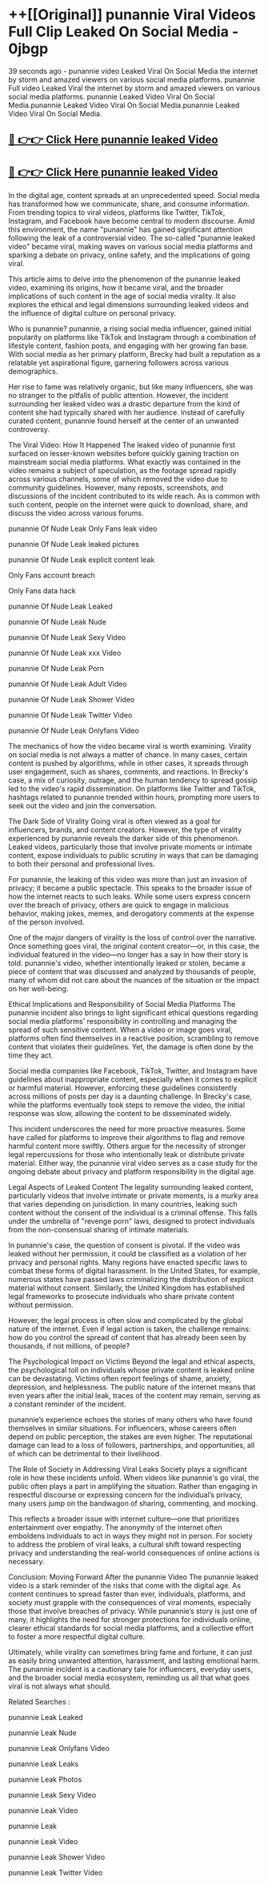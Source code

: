 # ++[[Original]] punannie Viral Videos Full Clip Leaked On Social Media - 0jbgp<br>

39 seconds ago - punannie video Leaked Viral On Social Media the internet by storm and amazed viewers on various social media platforms.
punannie Full video Leaked Viral the internet by storm and amazed viewers on various social media platforms. punannie Leaked Video Viral On Social Media.punannie Leaked Video Viral On Social Media.punannie Leaked Video Viral On Social Media.<br>


## [🔴 👉👉 Click Here punannie leaked Video ](https://onlyclips.site?title=punannie&ref=git)

## [🔴 👉👉 Click Here punannie leaked Video ](https://onlyclips.site?title=punannie&ref=git)

In the digital age, content spreads at an unprecedented speed. Social media has transformed how we communicate, share, and consume information. From trending topics to viral videos, platforms like Twitter, TikTok, Instagram, and Facebook have become central to modern discourse. Amid this environment, the name "punannie" has gained significant attention following the leak of a controversial video. The so-called "punannie leaked video" became viral, making waves on various social media platforms and sparking a debate on privacy, online safety, and the implications of going viral.

This article aims to delve into the phenomenon of the punannie leaked video, examining its origins, how it became viral, and the broader implications of such content in the age of social media virality. It also explores the ethical and legal dimensions surrounding leaked videos and the influence of digital culture on personal privacy.

Who is punannie?
punannie, a rising social media influencer, gained initial popularity on platforms like TikTok and Instagram through a combination of lifestyle content, fashion posts, and engaging with her growing fan base. With social media as her primary platform, Brecky had built a reputation as a relatable yet aspirational figure, garnering followers across various demographics.

Her rise to fame was relatively organic, but like many influencers, she was no stranger to the pitfalls of public attention. However, the incident surrounding her leaked video was a drastic departure from the kind of content she had typically shared with her audience. Instead of carefully curated content, punannie found herself at the center of an unwanted controversy.

The Viral Video: How It Happened
The leaked video of punannie first surfaced on lesser-known websites before quickly gaining traction on mainstream social media platforms. What exactly was contained in the video remains a subject of speculation, as the footage spread rapidly across various channels, some of which removed the video due to community guidelines. However, many reposts, screenshots, and discussions of the incident contributed to its wide reach. As is common with such content, people on the internet were quick to download, share, and discuss the video across various forums.

punannie Of Nude Leak Only Fans leak video

punannie Of Nude Leak leaked pictures

punannie Of Nude Leak explicit content leak

Only Fans account breach

Only Fans data hack

punannie Of Nude Leak Leaked

punannie Of Nude Leak Nude

punannie Of Nude Leak Sexy Video

punannie Of Nude Leak xxx Video

punannie Of Nude Leak Porn

punannie Of Nude Leak Adult Video

punannie Of Nude Leak Shower Video

punannie Of Nude Leak Twitter Video

punannie Of Nude Leak Onlyfans Video

The mechanics of how the video became viral is worth examining. Virality on social media is not always a matter of chance. In many cases, certain content is pushed by algorithms, while in other cases, it spreads through user engagement, such as shares, comments, and reactions. In Brecky's case, a mix of curiosity, outrage, and the human tendency to spread gossip led to the video's rapid dissemination. On platforms like Twitter and TikTok, hashtags related to punannie trended within hours, prompting more users to seek out the video and join the conversation.

The Dark Side of Virality
Going viral is often viewed as a goal for influencers, brands, and content creators. However, the type of virality experienced by punannie reveals the darker side of this phenomenon. Leaked videos, particularly those that involve private moments or intimate content, expose individuals to public scrutiny in ways that can be damaging to both their personal and professional lives.

For punannie, the leaking of this video was more than just an invasion of privacy; it became a public spectacle. This speaks to the broader issue of how the internet reacts to such leaks. While some users express concern over the breach of privacy, others are quick to engage in malicious behavior, making jokes, memes, and derogatory comments at the expense of the person involved.

One of the major dangers of virality is the loss of control over the narrative. Once something goes viral, the original content creator—or, in this case, the individual featured in the video—no longer has a say in how their story is told. punannie's video, whether intentionally leaked or stolen, became a piece of content that was discussed and analyzed by thousands of people, many of whom did not care about the nuances of the situation or the impact on her well-being.

Ethical Implications and Responsibility of Social Media Platforms
The punannie incident also brings to light significant ethical questions regarding social media platforms' responsibility in controlling and managing the spread of such sensitive content. When a video or image goes viral, platforms often find themselves in a reactive position, scrambling to remove content that violates their guidelines. Yet, the damage is often done by the time they act.

Social media companies like Facebook, TikTok, Twitter, and Instagram have guidelines about inappropriate content, especially when it comes to explicit or harmful material. However, enforcing these guidelines consistently across millions of posts per day is a daunting challenge. In Brecky's case, while the platforms eventually took steps to remove the video, the initial response was slow, allowing the content to be disseminated widely.

This incident underscores the need for more proactive measures. Some have called for platforms to improve their algorithms to flag and remove harmful content more swiftly. Others argue for the necessity of stronger legal repercussions for those who intentionally leak or distribute private material. Either way, the punannie viral video serves as a case study for the ongoing debate about privacy and platform responsibility in the digital age.

Legal Aspects of Leaked Content
The legality surrounding leaked content, particularly videos that involve intimate or private moments, is a murky area that varies depending on jurisdiction. In many countries, leaking such content without the consent of the individual is a criminal offense. This falls under the umbrella of "revenge porn" laws, designed to protect individuals from the non-consensual sharing of intimate materials.

In punannie's case, the question of consent is pivotal. If the video was leaked without her permission, it could be classified as a violation of her privacy and personal rights. Many regions have enacted specific laws to combat these forms of digital harassment. In the United States, for example, numerous states have passed laws criminalizing the distribution of explicit material without consent. Similarly, the United Kingdom has established legal frameworks to prosecute individuals who share private content without permission.

However, the legal process is often slow and complicated by the global nature of the internet. Even if legal action is taken, the challenge remains: how do you control the spread of content that has already been seen by thousands, if not millions, of people?

The Psychological Impact on Victims
Beyond the legal and ethical aspects, the psychological toll on individuals whose private content is leaked online can be devastating. Victims often report feelings of shame, anxiety, depression, and helplessness. The public nature of the internet means that even years after the initial leak, traces of the content may remain, serving as a constant reminder of the incident.

punannie’s experience echoes the stories of many others who have found themselves in similar situations. For influencers, whose careers often depend on public perception, the stakes are even higher. The reputational damage can lead to a loss of followers, partnerships, and opportunities, all of which can be detrimental to their livelihood.

The Role of Society in Addressing Viral Leaks
Society plays a significant role in how these incidents unfold. When videos like punannie's go viral, the public often plays a part in amplifying the situation. Rather than engaging in respectful discourse or expressing concern for the individual’s privacy, many users jump on the bandwagon of sharing, commenting, and mocking.

This reflects a broader issue with internet culture—one that prioritizes entertainment over empathy. The anonymity of the internet often emboldens individuals to act in ways they might not in person. For society to address the problem of viral leaks, a cultural shift toward respecting privacy and understanding the real-world consequences of online actions is necessary.

Conclusion: Moving Forward After the punannie Video
The punannie leaked video is a stark reminder of the risks that come with the digital age. As content continues to spread faster than ever, individuals, platforms, and society must grapple with the consequences of viral moments, especially those that involve breaches of privacy. While punannie’s story is just one of many, it highlights the need for stronger protections for individuals online, clearer ethical standards for social media platforms, and a collective effort to foster a more respectful digital culture.

Ultimately, while virality can sometimes bring fame and fortune, it can just as easily bring unwanted attention, harassment, and lasting emotional harm. The punannie incident is a cautionary tale for influencers, everyday users, and the broader social media ecosystem, reminding us all that what goes viral is not always what should.

Related Searches :

punannie Leak Leaked

punannie Leak Nude

punannie Leak Onlyfans Video

punannie Leak Leaks

punannie Leak Photos

punannie Leak Sexy Video

punannie Leak Video

punannie Leak

punannie Leak Video

punannie Leak Shower Video

punannie Leak Twitter Video

